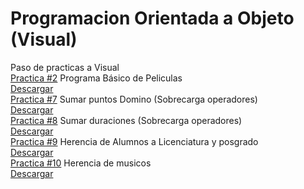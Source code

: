 # Programacion Orientada a Objeto (Visual)
Paso de practicas a Visual  
[Practica #2](./Peliculas/Form1.cs) Programa Básico de Peliculas  
[Descargar](https://minhaskamal.github.io/DownGit/#/home?url=https://github.com/JonathanMov/POO_Visual/blob/master/Peliculas/bin/Debug/Peliculas.exe)  
[Practica #7](./Suma_Domino/Form1.cs) Sumar puntos Domino (Sobrecarga operadores)  
[Descargar](https://minhaskamal.github.io/DownGit/#/home?url=https://github.com/JonathanMov/POO_Visual/blob/master/Suma_Domino/bin/Debug/Suma_Domino.exe)  
[Practica #8](./Duracion_Visual/Form1.cs) Sumar duraciones (Sobrecarga operadores)  
[Descargar](https://minhaskamal.github.io/DownGit/#/home?url=https://github.com/JonathanMov/POO_Visual/blob/master/Duracion_Visual/bin/Debug/Duracion_Visual.exe)  
[Practica #9](./Alumnos/Form1.cs) Herencia de Alumnos a Licenciatura y posgrado  
[Descargar](https://minhaskamal.github.io/DownGit/#/home?url=https://github.com/JonathanMov/POO_Visual/blob/master/Alumnos/bin/Debug/Alumnos.exe)  
[Practica #10](./Musicos/Form1.cs) Herencia de musicos  
[Descargar]()  
